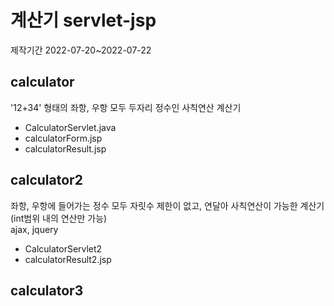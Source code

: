 # 계산기 servlet-jsp
제작기간 2022-07-20~2022-07-22
## calculator
'12+34' 형태의 좌항, 우항 모두 두자리 정수인 사칙연산 계산기<br/>
+ CalculatorServlet.java <br/>
+ calculatorForm.jsp <br/>
+ calculatorResult.jsp <br/>

## calculator2
좌항, 우항에 들어가는 정수 모두 자릿수 제한이 없고, 연달아 사칙연산이 가능한 계산기 (int범위 내의 연산만 가능)<br/>
ajax, jquery<br/>
+ CalculatorServlet2 <br/>
+ calculatorResult2.jsp <br/>

## calculator3
